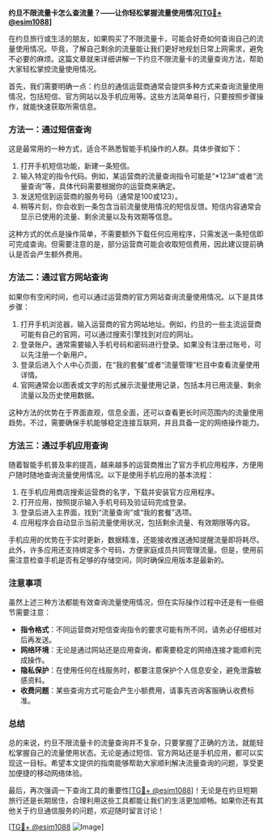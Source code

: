 **约旦不限流量卡怎么查流量？——让你轻松掌握流量使用情况[[TG💪+ @esim1088](https://t.me/s/esim1088)]**

在约旦旅行或生活的朋友，如果购买了不限流量卡，可能会好奇如何查询自己的流量使用情况。毕竟，了解自己剩余的流量能让我们更好地规划日常上网需求，避免不必要的麻烦。这篇文章就来详细讲解一下约旦不限流量卡的流量查询方法，帮助大家轻松掌控流量使用情况。

首先，我们需要明确一点：约旦的通信运营商通常会提供多种方式来查询流量使用情况，包括短信、官方网站以及手机应用等。这些方法简单易行，只要按照步骤操作，就能快速获取所需信息。

### 方法一：通过短信查询

这是最常用的一种方式，适合不熟悉智能手机操作的人群。具体步骤如下：

1. 打开手机短信功能，新建一条短信。
2. 输入特定的指令代码。例如，某运营商的流量查询指令可能是“*123#”或者“流量查询”等，具体代码需要根据你的运营商来确定。
3. 发送短信到运营商的服务号码（通常是100或123）。
4. 稍等片刻，你会收到一条包含当前流量使用情况的短信反馈。短信内容通常会显示已使用的流量、剩余流量以及有效期等信息。

这种方式的优点是操作简单，不需要额外下载任何应用程序，只需发送一条短信即可完成查询。但需要注意的是，部分运营商可能会收取短信费用，因此建议提前确认是否会产生额外费用。

### 方法二：通过官方网站查询

如果你有空闲时间，也可以通过运营商的官方网站查询流量使用情况。以下是具体步骤：

1. 打开手机浏览器，输入运营商的官方网站地址。例如，约旦的一些主流运营商可能有自己的官网，可以通过搜索引擎找到对应的网址。
2. 登录账户。通常需要输入手机号码和密码进行登录。如果没有注册过账号，可以先注册一个新用户。
3. 登录后进入个人中心页面，在“我的套餐”或者“流量管理”栏目中查看流量使用详情。
4. 官网通常会以图表或文字的形式展示流量使用记录，包括本月已用流量、剩余流量以及历史使用数据。

这种方法的优势在于界面直观，信息全面，还可以查看更长时间范围内的流量使用趋势。不过，需要确保手机能够稳定连接互联网，并且具备一定的网络操作能力。

### 方法三：通过手机应用查询

随着智能手机普及率的提高，越来越多的运营商推出了官方手机应用程序，方便用户随时随地查询流量使用情况。以下是使用手机应用的基本流程：

1. 在手机应用商店搜索运营商的名字，下载并安装官方应用程序。
2. 打开应用，按照提示输入手机号码及验证码完成登录。
3. 登录后进入主界面，找到“流量查询”或“我的套餐”选项。
4. 应用程序会自动显示当前流量使用状况，包括剩余流量、有效期限等内容。

手机应用的优势在于实时更新，数据精准，还能接收推送通知提醒流量即将耗尽。此外，许多应用还支持绑定多个号码，方便家庭成员共同管理流量。但是，使用前需注意检查手机是否有足够的存储空间，同时确保应用版本是最新的。

### 注意事项

虽然上述三种方法都能有效查询流量使用情况，但在实际操作过程中还是有一些细节需要注意：

- **指令格式**：不同运营商对短信查询指令的要求可能有所不同，请务必仔细核对后再发送。
- **网络环境**：无论是通过网站还是应用查询，都需要稳定的网络连接才能顺利完成操作。
- **隐私保护**：在使用任何在线服务时，都要注意保护个人信息安全，避免泄露敏感资料。
- **收费问题**：某些查询方式可能会产生小额费用，请事先咨询客服确认收费标准。

### 总结

总的来说，约旦不限流量卡的流量查询并不复杂，只要掌握了正确的方法，就能轻松掌握自己的流量使用状态。无论是通过短信、官方网站还是手机应用，都可以实现这一目标。希望本文提供的指南能够帮助大家顺利解决流量查询的问题，享受更加便捷的移动网络体验。

最后，再次强调一下查询工具的重要性[[TG💪+ @esim1088](https://t.me/s/esim1088)]！无论是在约旦短期旅行还是长期居住，合理利用这些工具都能让我们的生活更加顺畅。如果你还有其他关于约旦通信服务的问题，欢迎随时留言讨论！

[[TG💪+ @esim1088](https://t.me/s/esim1088) ![Image](https://i.postimg.cc/4NQfJmqS/Snipaste-2025-05-13-00-14-12.png)]